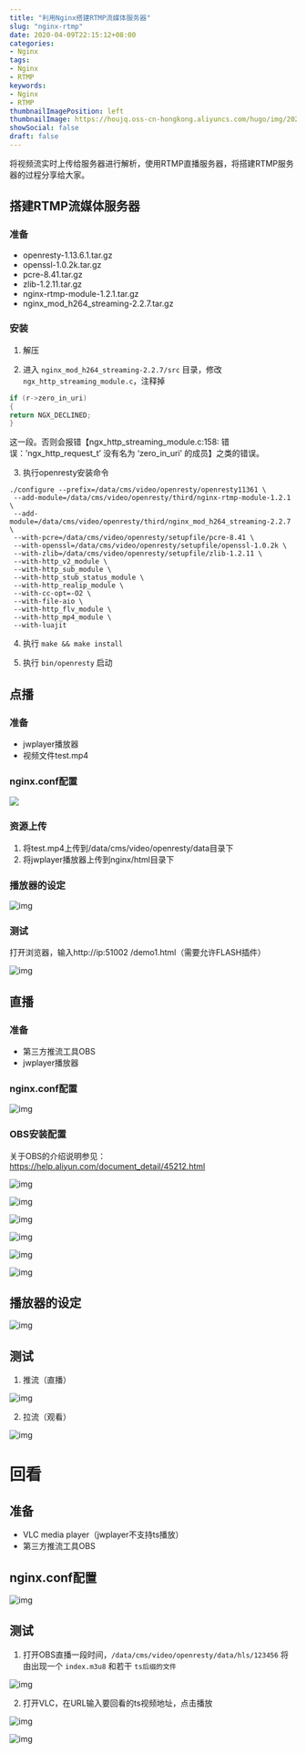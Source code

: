 ```yaml
---
title: "利用Nginx搭建RTMP流媒体服务器"
slug: "nginx-rtmp"
date: 2020-04-09T22:15:12+08:00
categories:
- Nginx
tags:
- Nginx
- RTMP
keywords:
- Nginx
- RTMP
thumbnailImagePosition: left
thumbnailImage: https://houjq.oss-cn-hongkong.aliyuncs.com/hugo/img/20200409224656.png
showSocial: false
draft: false
---
```


将视频流实时上传给服务器进行解析，使用RTMP直播服务器，将搭建RTMP服务器的过程分享给大家。
<!--more-->

## 搭建RTMP流媒体服务器

### 准备

- openresty-1.13.6.1.tar.gz
- openssl-1.0.2k.tar.gz
- pcre-8.41.tar.gz
- zlib-1.2.11.tar.gz
- nginx-rtmp-module-1.2.1.tar.gz
- nginx_mod_h264_streaming-2.2.7.tar.gz

### 安装

1. 解压

2. 进入 `nginx_mod_h264_streaming-2.2.7/src` 目录，修改 `ngx_http_streaming_module.c`，注释掉

```c++
if (r->zero_in_uri)
{
return NGX_DECLINED;
}
```

这一段。否则会报错【ngx_http_streaming_module.c:158: 错误：’ngx_http_request_t’ 没有名为 ‘zero_in_uri’ 的成员】之类的错误。

3. 执行openresty安装命令

```shell
./configure --prefix=/data/cms/video/openresty/openresty11361 \
 --add-module=/data/cms/video/openresty/third/nginx-rtmp-module-1.2.1 \
 --add-module=/data/cms/video/openresty/third/nginx_mod_h264_streaming-2.2.7 \
 --with-pcre=/data/cms/video/openresty/setupfile/pcre-8.41 \
 --with-openssl=/data/cms/video/openresty/setupfile/openssl-1.0.2k \
 --with-zlib=/data/cms/video/openresty/setupfile/zlib-1.2.11 \
 --with-http_v2_module \
 --with-http_sub_module \
 --with-http_stub_status_module \
 --with-http_realip_module \
 --with-cc-opt=-O2 \
 --with-file-aio \
 --with-http_flv_module \
 --with-http_mp4_module \
 --with-luajit
```

4. 执行 `make && make install`

5. 执行 `bin/openresty` 启动

## 点播

### 准备

- jwplayer播放器
- 视频文件test.mp4

### nginx.conf配置

![](https://houjq.oss-cn-hongkong.aliyuncs.com/hugo/img/20200409222733.png)

### 资源上传

1. 将test.mp4上传到/data/cms/video/openresty/data目录下
2. 将jwplayer播放器上传到nginx/html目录下

### 播放器的设定

![img](https://houjq.oss-cn-hongkong.aliyuncs.com/hugo/img/20200409222947.png)

### 测试

打开浏览器，输入http://ip:51002 /demo1.html（需要允许FLASH插件）

![img](https://houjq.oss-cn-hongkong.aliyuncs.com/hugo/img/20200409222955.png)

## 直播

### 准备

- 第三方推流工具OBS
- jwplayer播放器

### nginx.conf配置

![img](https://houjq.oss-cn-hongkong.aliyuncs.com/hugo/img/20200409223004.png)

### OBS安装配置

关于OBS的介绍说明参见：https://help.aliyun.com/document_detail/45212.html

![img](https://houjq.oss-cn-hongkong.aliyuncs.com/hugo/img/20200409223048.png)

![img](https://houjq.oss-cn-hongkong.aliyuncs.com/hugo/img/20200409223059.png)

![img](https://houjq.oss-cn-hongkong.aliyuncs.com/hugo/img/20200409223121.png)

![img](https://houjq.oss-cn-hongkong.aliyuncs.com/hugo/img/20200409223127.png)

![img](https://houjq.oss-cn-hongkong.aliyuncs.com/hugo/img/20200409223137.png)

![img](https://houjq.oss-cn-hongkong.aliyuncs.com/hugo/img/20200409223143.png)

## 播放器的设定

![img](https://houjq.oss-cn-hongkong.aliyuncs.com/hugo/img/20200409223150.png)

## 测试

1. 推流（直播）

![img](https://houjq.oss-cn-hongkong.aliyuncs.com/hugo/img/20200409223154.png)

2. 拉流（观看）

![img](https://houjq.oss-cn-hongkong.aliyuncs.com/hugo/img/20200409223200.png)

#    回看

## 准备

- VLC media player（jwplayer不支持ts播放）
- 第三方推流工具OBS

## nginx.conf配置

![img](https://houjq.oss-cn-hongkong.aliyuncs.com/hugo/img/20200409223207.png)

## 测试

1. 打开OBS直播一段时间，`/data/cms/video/openresty/data/hls/123456` 将由出现一个 `index.m3u8` 和若干  `ts后缀的文件`

![img](https://houjq.oss-cn-hongkong.aliyuncs.com/hugo/img/20200409223213.png)

2. 打开VLC，在URL输入要回看的ts视频地址，点击播放

![img](https://houjq.oss-cn-hongkong.aliyuncs.com/hugo/img/20200409223217.png)

![img](https://houjq.oss-cn-hongkong.aliyuncs.com/hugo/img/20200409223224.png)